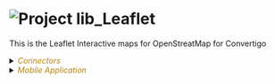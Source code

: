 
# ![](https://github.com/convertigo/convertigo/blob/develop/engine/src/com/twinsoft/convertigo/beans/core/images/project_color_16x16.png?raw=true "Project") lib_Leaflet

This is the Leaflet Interactive maps for OpenStreatMap for Convertigo


<details><summary><span style="color:DarkGoldenRod"><i>Connectors</i></span></summary><blockquote><p>


## ![](https://github.com/convertigo/convertigo/blob/develop/engine/src/com/twinsoft/convertigo/beans/connectors/images/sqlconnector_color_16x16.png?raw=true "SqlConnector") void

void connector, replace or don't use it

<details><summary><span style="color:DarkGoldenRod"><i>Transactions</i></span></summary><blockquote><p>


### ![](https://github.com/convertigo/convertigo/blob/develop/engine/src/com/twinsoft/convertigo/beans/transactions/images/sqltransaction_color_16x16.png?raw=true "SqlTransaction") void

does nothing
</p></blockquote></details>
</p></blockquote></details>

<details><summary><span style="color:DarkGoldenRod"><i>Mobile Application</i></span></summary><blockquote><p>


## ![](https://github.com/convertigo/convertigo/blob/develop/engine/src/com/twinsoft/convertigo/beans/core/images/mobileapplication_color_16x16.png?raw=true "MobileApplication") Application

Describes the mobile application global properties

<details><summary><span style="color:DarkGoldenRod"><i>Pages</i></span></summary><blockquote><p>


### ![](https://github.com/convertigo/convertigo/blob/develop/engine/src/com/twinsoft/convertigo/beans/ngx/components/images/pagecomponent_color_16x16.png?raw=true "PageComponent") Page

My First Page as root page
</p></blockquote></details>

<details><summary><span style="color:DarkGoldenRod"><i>Shared Components</i></span></summary><blockquote><p>


### ![](https://github.com/convertigo/convertigo/blob/develop/engine/src/com/twinsoft/convertigo/beans/ngx/components/images/uisharedcomponent_16x16.png?raw=true "UISharedRegularComponent") LeafletMap

The Leaflet Shared Component. Use this component to add OpenStreetMaps maps to you applications.

<span style="color:DarkGoldenRod">Variables</span>

<table>
<tr>
<th>
name
</th>
<th>
comment
</th>
</tr>
<tr>
<td>
<img src="https://github.com/convertigo/convertigo/blob/develop/engine/src/com/twinsoft/convertigo/beans/ngx/components/images/uicompvariable_16x16.png?raw=true "  alt="UICompVariable" >&nbsp;center
</td>
<td>
The map will be centered on this coordinates described by this object


```

{ lat: 46.879966, lng: -121.726909}

```



</td>
</tr>
<tr>
<td>
<img src="https://github.com/convertigo/convertigo/blob/develop/engine/src/com/twinsoft/convertigo/beans/ngx/components/images/uicompvariable_16x16.png?raw=true "  alt="UICompVariable" >&nbsp;circles
</td>
<td>
Add Circles on the map using an array of objects :


```

[
	// Circle #1
	{
		lat: 46.879966,		// lat of the circle center
		lng: -121.726909,	// lng of the circle center
		radius: 5000			// Circle radius
	},
	// Circle #2
	...
]

```


You can add as many circles you want in the array.

</td>
</tr>
<tr>
<td>
<img src="https://github.com/convertigo/convertigo/blob/develop/engine/src/com/twinsoft/convertigo/beans/ngx/components/images/uicompvariable_16x16.png?raw=true "  alt="UICompVariable" >&nbsp;layers
</td>
<td>
The maps will display layers coming for data sources. You can give the layer information here by using an array of objects such as :


```

[
	// layer #1
	{
		name: 'OpenStreetMap',											// Name of the layer source
		source: 'https://{s}.tile.openstreetmap.org/{z}/{x}/{y}.png',	// Layer url pattern (here To feed the layer from Open 																											// Street Maps)
		options: {														// Layer options
			maxZoom: 18,
			attribution: '...' 
		}
	},
	// Layer #2
	...
]

```



You can add as many layers you want.
</td>
</tr>
<tr>
<td>
<img src="https://github.com/convertigo/convertigo/blob/develop/engine/src/com/twinsoft/convertigo/beans/ngx/components/images/uicompvariable_16x16.png?raw=true "  alt="UICompVariable" >&nbsp;markers
</td>
<td>
Add Markers on the maps using an array of Objects :


```

[
	// Marker #1
	{
		lat: 46.879966,			// lat of marker
		lng: -121.726909,		// lng of Marker
		options: {
			title: 'here'		// All the marker options you can find at https://leafletjs.com/reference.html#marker
		},
		tooltip: 'I am Here',	// The tooltip on the marker
		popup: 'I am Here'		// a Popup displayed over the marker
	},
	// Marker #2
	...
]

```




</td>
</tr>
<tr>
<td>
<img src="https://github.com/convertigo/convertigo/blob/develop/engine/src/com/twinsoft/convertigo/beans/ngx/components/images/uicompvariable_16x16.png?raw=true "  alt="UICompVariable" >&nbsp;polygons
</td>
<td>
Add polygons to the maps using an Array of objects :


```

[
	// Polygon #1
	[
		[ 46.8, -121.85 ],		// Latlng segment #1
		[ 46.92, -121.92 ],		// Latlng segment #2
		[ 46.87, -121.8 ]		// Latlng segment #3
	],
	// Polygon #2
	...
]

```



</td>
</tr>
</table>

</p></blockquote></details>
</p></blockquote></details>
